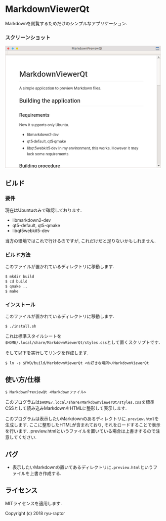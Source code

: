 # MarkdownViewerQt

Markdownを閲覧するためだけのシンプルなアプリケーション.

### スクリーンショット
![Screenshot for JP](screenshots/forJP.png)

## ビルド

### 要件
現在はUbuntuのみで確認しております.

* libmarkdown2-dev
* qt5-default, qt5-qmake
* libqt5webkit5-dev

当方の環境ではこれで行けるのですが, これだけだと足りないかもしれません.

### ビルド方法
このファイルが置かれているディレクトリに移動します.

~~~
$ mkdir build
$ cd build
$ qmake ..
$ make
~~~

### インストール
このファイルが置かれているディレクトリに移動します.

~~~
$ ./install.sh
~~~

これは標準スタイルシートを`$HOME/.local/share/MarkdownViewerQt/styles.css`として置くスクリプトです.

そして以下を実行してリンクを作成します.

~~~
$ ln -s $PWD/build/MarkdownViewerQt <お好きな場所>/MarkdownViewerQt
~~~


## 使い方/仕様
~~~
$ MarkdownPreviewQt <Markdownファイル>
~~~

このプログラムは`$HOME/.local/share/MarkdownViewerQt/styles.css`を標準CSSとして読み込みMarkdownをHTMLに整形して表示します.

このプログラムは表示したいMarkdownのあるディレクトリに`.preview.html`を生成します. ここに整形したHTMLが含まれており, それをロードすることで表示を行います. .preview.htmlというファイルを置いている場合は上書きするので注意してください.

## バグ
* 表示したいMarkdownの置いてあるディレクトリに`.preview.html`というファイルを上書き作成する.

## ライセンス
MITライセンスを適用します.

Copyright (c) 2018 ryu-raptor
